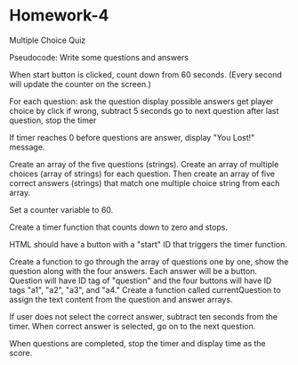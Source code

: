 # Homework-4
Multiple Choice Quiz

Pseudocode:
Write some questions and answers

When start button is clicked, count down from 60 seconds. (Every second will update the counter on the screen.)

For each question:
    ask the question
    display possible answers
    get player choice by click
    if wrong, subtract 5 seconds
    go to next question
    after last question, stop the timer

If timer reaches 0 before questions are answer, display "You Lost!" message.

Create an array of the five questions (strings).
Create an array of multiple choices (array of strings) for each question.
Then create an array of five correct answers (strings) that match one multiple choice string from each array.

Set a counter variable to 60.

Create a timer function that counts down to zero and stops.

HTML should have a button with a "start" ID that triggers the timer function.

Create a function to go through the array of questions one by one, show the question along with the four answers. Each answer will be a button. Question will have ID tag of "question" and the four buttons will have  ID tags "a1", "a2", "a3", and "a4." Create a function called currentQuestion to assign the text content from the question and answer arrays.

If user does not select the correct answer, subtract ten seconds from the timer. When correct answer is selected, go on to the next question.

When questions are completed, stop the timer and display time as the score.


